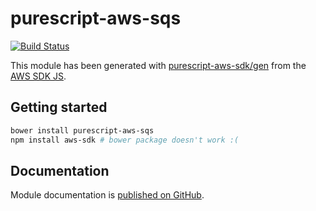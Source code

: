 # purescript-aws-sqs

[![Build Status](https://app.wercker.com/status/5909b9e96d1080804b17a28f72f87b6b/s/master)](https://app.wercker.com/project/byKey/5909b9e96d1080804b17a28f72f87b6b)

This module has been generated with [purescript-aws-sdk/gen](https://github.com/purescript-aws-sdk/gen) from the [AWS SDK JS](https://github.com/aws/aws-sdk-js).

## Getting started

```sh
bower install purescript-aws-sqs
npm install aws-sdk # bower package doesn't work :(
```

## Documentation

Module documentation is [published on GitHub](https://github.com/purescript-aws-sdk/purescript-aws-sqs/tree/master/docs).
